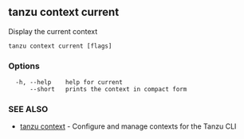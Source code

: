 ## tanzu context current

Display the current context

```
tanzu context current [flags]
```

### Options

```
  -h, --help    help for current
      --short   prints the context in compact form
```

### SEE ALSO

* [tanzu context](tanzu_context.md)	 - Configure and manage contexts for the Tanzu CLI

